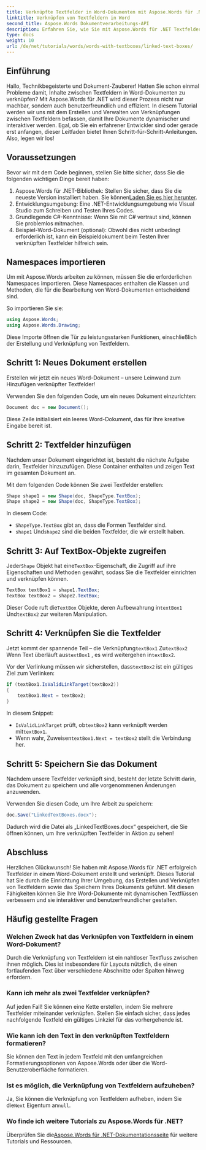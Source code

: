 ```yaml
---
title: Verknüpfte Textfelder in Word-Dokumenten mit Aspose.Words für .NET
linktitle: Verknüpfen von Textfeldern in Word
second_title: Aspose.Words Dokumentverarbeitungs-API
description: Erfahren Sie, wie Sie mit Aspose.Words für .NET Textfelder nahtlos in Word-Dokumenten erstellen und verknüpfen. Folgen Sie unserer ausführlichen Anleitung für mühelosen Inhaltsfluss und professionelle Ergebnisse.
type: docs
weight: 10
url: /de/net/tutorials/words/words-with-textboxes/linked-text-boxes/
---
```

## Einführung

Hallo, Technikbegeisterte und Dokument-Zauberer! Hatten Sie schon einmal Probleme damit, Inhalte zwischen Textfeldern in Word-Dokumenten zu verknüpfen? Mit Aspose.Words für .NET wird dieser Prozess nicht nur machbar, sondern auch benutzerfreundlich und effizient. In diesem Tutorial werden wir uns mit dem Erstellen und Verwalten von Verknüpfungen zwischen Textfeldern befassen, damit Ihre Dokumente dynamischer und interaktiver werden. Egal, ob Sie ein erfahrener Entwickler sind oder gerade erst anfangen, dieser Leitfaden bietet Ihnen Schritt-für-Schritt-Anleitungen. Also, legen wir los!

## Voraussetzungen

Bevor wir mit dem Code beginnen, stellen Sie bitte sicher, dass Sie die folgenden wichtigen Dinge bereit haben:

1.  Aspose.Words für .NET-Bibliothek: Stellen Sie sicher, dass Sie die neueste Version installiert haben. Sie können[Laden Sie es hier herunter](https://releases.aspose.com/words/net/).
2. Entwicklungsumgebung: Eine .NET-Entwicklungsumgebung wie Visual Studio zum Schreiben und Testen Ihres Codes.
3. Grundlegende C#-Kenntnisse: Wenn Sie mit C# vertraut sind, können Sie problemlos mitmachen.
4. Beispiel-Word-Dokument (optional): Obwohl dies nicht unbedingt erforderlich ist, kann ein Beispieldokument beim Testen Ihrer verknüpften Textfelder hilfreich sein.

## Namespaces importieren

Um mit Aspose.Words arbeiten zu können, müssen Sie die erforderlichen Namespaces importieren. Diese Namespaces enthalten die Klassen und Methoden, die für die Bearbeitung von Word-Dokumenten entscheidend sind.

So importieren Sie sie:

```csharp
using Aspose.Words;
using Aspose.Words.Drawing;
```

Diese Importe öffnen die Tür zu leistungsstarken Funktionen, einschließlich der Erstellung und Verknüpfung von Textfeldern.

## Schritt 1: Neues Dokument erstellen

Erstellen wir jetzt ein neues Word-Dokument – unsere Leinwand zum Hinzufügen verknüpfter Textfelder!

Verwenden Sie den folgenden Code, um ein neues Dokument einzurichten:

```csharp
Document doc = new Document();
```

Diese Zeile initialisiert ein leeres Word-Dokument, das für Ihre kreative Eingabe bereit ist.

## Schritt 2: Textfelder hinzufügen

Nachdem unser Dokument eingerichtet ist, besteht die nächste Aufgabe darin, Textfelder hinzuzufügen. Diese Container enthalten und zeigen Text im gesamten Dokument an.

Mit dem folgenden Code können Sie zwei Textfelder erstellen:

```csharp
Shape shape1 = new Shape(doc, ShapeType.TextBox);
Shape shape2 = new Shape(doc, ShapeType.TextBox);
```

In diesem Code:
- `ShapeType.TextBox` gibt an, dass die Formen Textfelder sind.
- `shape1` Und`shape2` sind die beiden Textfelder, die wir erstellt haben.

## Schritt 3: Auf TextBox-Objekte zugreifen

 Jeder`Shape` Objekt hat eine`TextBox`-Eigenschaft, die Zugriff auf ihre Eigenschaften und Methoden gewährt, sodass Sie die Textfelder einrichten und verknüpfen können.

```csharp
TextBox textBox1 = shape1.TextBox;
TextBox textBox2 = shape2.TextBox;
```

 Dieser Code ruft die`TextBox` Objekte, deren Aufbewahrung in`textBox1` Und`textBox2` zur weiteren Manipulation.

## Schritt 4: Verknüpfen Sie die Textfelder

 Jetzt kommt der spannende Teil – die Verknüpfung`textBox1` Zu`textBox2` Wenn Text überläuft aus`textBox1` , es wird weitergehen in`textBox2`.

 Vor der Verlinkung müssen wir sicherstellen, dass`textBox2` ist ein gültiges Ziel zum Verlinken:

```csharp
if (textBox1.IsValidLinkTarget(textBox2))
{
    textBox1.Next = textBox2;
}
```

In diesem Snippet:
- `IsValidLinkTarget` prüft, ob`textBox2` kann verknüpft werden mit`textBox1`.
-  Wenn wahr, Zuweisen`textBox1.Next = textBox2` stellt die Verbindung her.

## Schritt 5: Speichern Sie das Dokument

Nachdem unsere Textfelder verknüpft sind, besteht der letzte Schritt darin, das Dokument zu speichern und alle vorgenommenen Änderungen anzuwenden.

Verwenden Sie diesen Code, um Ihre Arbeit zu speichern:

```csharp
doc.Save("LinkedTextBoxes.docx");
```

Dadurch wird die Datei als „LinkedTextBoxes.docx“ gespeichert, die Sie öffnen können, um Ihre verknüpften Textfelder in Aktion zu sehen!

## Abschluss

Herzlichen Glückwunsch! Sie haben mit Aspose.Words für .NET erfolgreich Textfelder in einem Word-Dokument erstellt und verknüpft. Dieses Tutorial hat Sie durch die Einrichtung Ihrer Umgebung, das Erstellen und Verknüpfen von Textfeldern sowie das Speichern Ihres Dokuments geführt. Mit diesen Fähigkeiten können Sie Ihre Word-Dokumente mit dynamischen Textflüssen verbessern und sie interaktiver und benutzerfreundlicher gestalten.

## Häufig gestellte Fragen

### Welchen Zweck hat das Verknüpfen von Textfeldern in einem Word-Dokument?  
Durch die Verknüpfung von Textfeldern ist ein nahtloser Textfluss zwischen ihnen möglich. Dies ist insbesondere für Layouts nützlich, die einen fortlaufenden Text über verschiedene Abschnitte oder Spalten hinweg erfordern.

### Kann ich mehr als zwei Textfelder verknüpfen?  
Auf jeden Fall! Sie können eine Kette erstellen, indem Sie mehrere Textfelder miteinander verknüpfen. Stellen Sie einfach sicher, dass jedes nachfolgende Textfeld ein gültiges Linkziel für das vorhergehende ist.

### Wie kann ich den Text in den verknüpften Textfeldern formatieren?  
Sie können den Text in jedem Textfeld mit den umfangreichen Formatierungsoptionen von Aspose.Words oder über die Word-Benutzeroberfläche formatieren.

### Ist es möglich, die Verknüpfung von Textfeldern aufzuheben?  
 Ja, Sie können die Verknüpfung von Textfeldern aufheben, indem Sie die`Next` Eigentum an`null`.

### Wo finde ich weitere Tutorials zu Aspose.Words für .NET?  
 Überprüfen Sie die[Aspose.Words für .NET-Dokumentationsseite](https://reference.aspose.com/words/net/) für weitere Tutorials und Ressourcen.